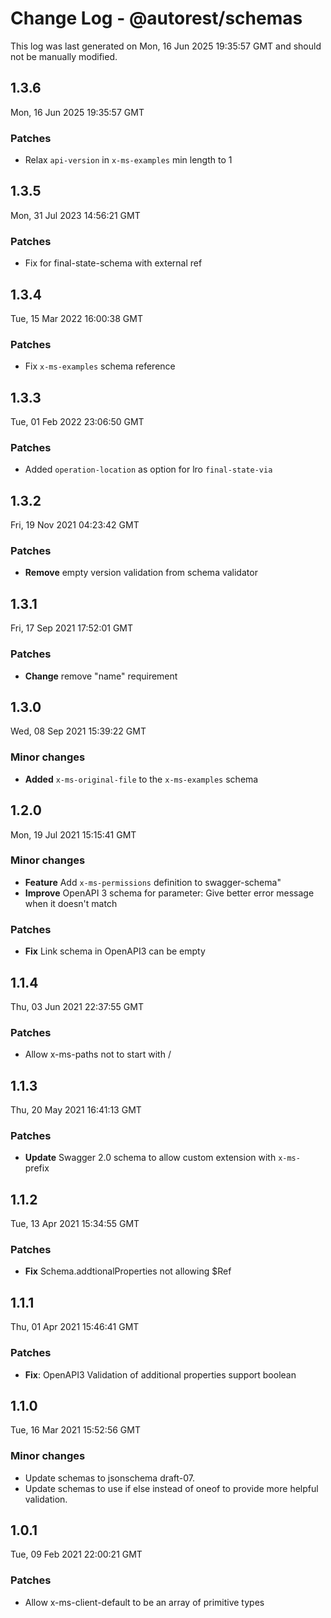 # Change Log - @autorest/schemas

This log was last generated on Mon, 16 Jun 2025 19:35:57 GMT and should not be manually modified.

## 1.3.6
Mon, 16 Jun 2025 19:35:57 GMT

### Patches

- Relax `api-version` in `x-ms-examples` min length to 1

## 1.3.5
Mon, 31 Jul 2023 14:56:21 GMT

### Patches

- Fix for final-state-schema with external ref

## 1.3.4
Tue, 15 Mar 2022 16:00:38 GMT

### Patches

- Fix `x-ms-examples` schema reference

## 1.3.3
Tue, 01 Feb 2022 23:06:50 GMT

### Patches

- Added `operation-location` as option for lro `final-state-via`

## 1.3.2
Fri, 19 Nov 2021 04:23:42 GMT

### Patches

- **Remove** empty version validation from schema validator

## 1.3.1
Fri, 17 Sep 2021 17:52:01 GMT

### Patches

- **Change** remove "name" requirement

## 1.3.0
Wed, 08 Sep 2021 15:39:22 GMT

### Minor changes

- **Added** `x-ms-original-file` to the `x-ms-examples` schema

## 1.2.0
Mon, 19 Jul 2021 15:15:41 GMT

### Minor changes

- **Feature** Add `x-ms-permissions` definition to swagger-schema"
- **Improve** OpenAPI 3 schema for parameter: Give better error message when it doesn't match

### Patches

- **Fix** Link schema in OpenAPI3 can be empty

## 1.1.4
Thu, 03 Jun 2021 22:37:55 GMT

### Patches

- Allow x-ms-paths not to start with /

## 1.1.3
Thu, 20 May 2021 16:41:13 GMT

### Patches

- **Update** Swagger 2.0 schema to allow custom extension with  `x-ms-` prefix

## 1.1.2
Tue, 13 Apr 2021 15:34:55 GMT

### Patches

- **Fix** Schema.addtionalProperties not allowing $Ref

## 1.1.1
Thu, 01 Apr 2021 15:46:41 GMT

### Patches

- **Fix**: OpenAPI3 Validation of additional properties support boolean

## 1.1.0
Tue, 16 Mar 2021 15:52:56 GMT

### Minor changes

- Update schemas to jsonschema draft-07.
- Update schemas to use if else instead of oneof to provide more helpful validation.

## 1.0.1
Tue, 09 Feb 2021 22:00:21 GMT

### Patches

- Allow x-ms-client-default to be an array of primitive types

